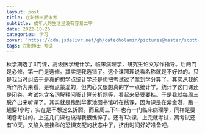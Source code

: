```yaml
---
layout: post
title: 在职博士期末考
subtitle: 成年人的生活里没有容易二字
date: 2022-10-26
categories: 学习 
cover: 'https://cdn.jsdelivr.net/gh/catecholamin/pictures@master/scott-graham-OQMZwNd3ThU-unsplash.jpg'
tags: 在职博士 考试
---
```


秋学期选了3门课，高级医学统计学，临床病理学，研究生论文写作指导。后两门是必修，第一门是选修。其实是我选错了。这个课照理说看名称就是不好过的。只是我当时纠结于是真的想学点统计学还是想把考试过了拿到学分算了。其实从我的所作所为来看，是有点蒙混的，但内心又很想真的学一点统计学。统计学这门课还是闭卷，考试包含名词解释问答计算分析题等，看起来妥妥要挂。于是我就每周三脱产出来听课了。其实就是跑到华家池图书馆听在线课，因为课是在紫金港，跑一趟要1小时，实在是不想这么折腾。而且周三下午也有一门临床病理学，同样是要闭卷考试的。上这几门课也搞得我很憔悴了。还有1次课，上完就考试，离考试还有10天。又陷入被挂科的恐惧支配的状态中了，挤出时间好好准备吧。

